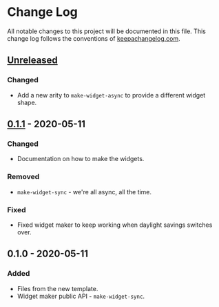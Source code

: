 # Change Log
All notable changes to this project will be documented in this file. This change log follows the conventions of [keepachangelog.com](http://keepachangelog.com/).

## [Unreleased]
### Changed
- Add a new arity to `make-widget-async` to provide a different widget shape.

## [0.1.1] - 2020-05-11
### Changed
- Documentation on how to make the widgets.

### Removed
- `make-widget-sync` - we're all async, all the time.

### Fixed
- Fixed widget maker to keep working when daylight savings switches over.

## 0.1.0 - 2020-05-11
### Added
- Files from the new template.
- Widget maker public API - `make-widget-sync`.

[Unreleased]: https://github.com/your-name/password-safe/compare/0.1.1...HEAD
[0.1.1]: https://github.com/your-name/password-safe/compare/0.1.0...0.1.1
